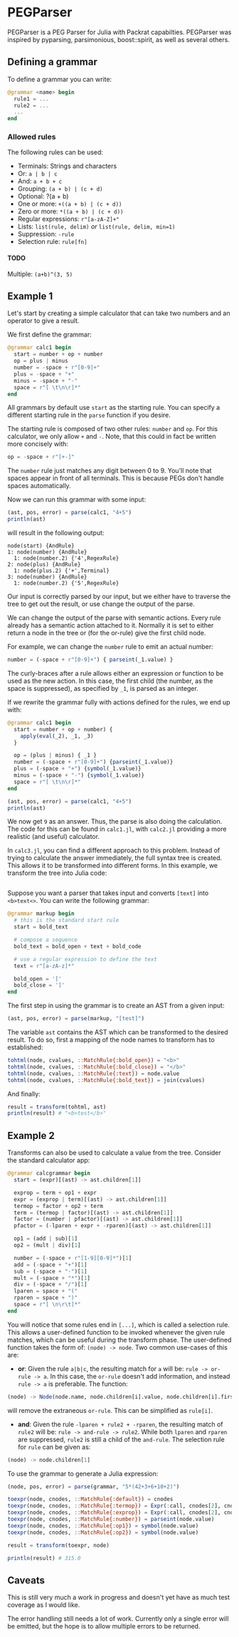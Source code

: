 # PEGParser


PEGParser is a PEG Parser for Julia with Packrat capabilties. PEGParser was inspired by pyparsing, parsimonious, boost::spirit, as well as several others.
## Defining a grammar

To define a grammar you can write:

```julia
@grammar <name> begin
  rule1 = ...
  rule2 = ...
  ...
end
```

### Allowed rules

The following rules can be used:
* Terminals: Strings and characters
* Or: `a | b | c`
* And: `a + b + c`
* Grouping: `(a + b) | (c + d)`
* Optional: ?(a + b)
* One or more: `+((a + b) | (c + d))`
* Zero or more: `*((a + b) | (c + d))`
* Regular expressions: `r"[a-zA-Z]+"`
* Lists: `list(rule, delim)` *or* `list(rule, delim, min=1)`
* Suppression: `-rule`
* Selection rule: `rule[fn]`

#### TODO
Multiple: `(a+b)^(3, 5)`

## Example 1
Let's start by creating a simple calculator that can take two numbers and an operator to give a result.

We first define the grammar:
```julia
@grammar calc1 begin
  start = number + op + number
  op = plus | minus
  number = -space + r"[0-9]+"
  plus = -space + "+"
  minus = -space + "-"
  space = r"[ \t\n\r]*"
end
```

All grammars by default use `start` as the starting rule. You can specify a different starting rule in the `parse` function if you desire.

The starting rule is composed of two other rules: `number` and `op`. For this calculator, we only allow `+` and `-`. Note, that this could in fact be written more concisely with:

```julia
op = -space + r"[+-]"
```

The `number` rule just matches any digit between 0 to 9. You'll note that spaces appear in front of all terminals. This is because PEGs don't handle spaces automatically.

Now we can run this grammar with some input:

```julia
(ast, pos, error) = parse(calc1, "4+5")
println(ast)
```

will result in the following output:

```
node(start) {AndRule}
1: node(number) {AndRule}
  1: node(number.2) {'4',RegexRule}
2: node(plus) {AndRule}
  1: node(plus.2) {'+',Terminal}
3: node(number) {AndRule}
  1: node(number.2) {'5',RegexRule}
```

Our input is correctly parsed by our input, but we either have to traverse the tree to get out the result, or use change the output of the parse.

We can change the output of the parse with semantic actions. Every rule already has a semantic action attached to it. Normally it is set to either return a node in the tree or (for the or-rule) give the first child node.

For example, we can change the `number` rule to emit an actual number:

```julia
number = (-space + r"[0-9]+") { parseint(_1.value) }
```

The curly-braces after a rule allows either an expression or function to be used as the new action. In this case, the first child (the number, as the space is suppressed), as specified by `_1`, is parsed as an integer.

If we rewrite the grammar fully with actions defined for the rules, we end up with:

```julia
@grammar calc1 begin
  start = number + op + number) {
    apply(eval(_2), _1, _3)
  }

  op = (plus | minus) { _1 }
  number = (-space + r"[0-9]+") {parseint(_1.value)}
  plus = (-space + "+") {symbol(_1.value)}
  minus = (-space + "-") {symbol(_1.value)}
  space = r"[ \t\n\r]*"
end

(ast, pos, error) = parse(calc1, "4+5")
println(ast)
```

We now get `9` as an answer. Thus, the parse is also doing the calculation. The code for this can be found in `calc1.jl`, with `calc2.jl` providing a more realistic (and useful) calculator.

In `calc3.jl`, you can find a different approach to this problem. Instead of trying to calculate the answer immediately, the full syntax tree is created. This allows it to be transformed into different forms. In this example, we transform the tree into Julia code:

```julia

```



Suppose you want a parser that takes input and converts `[text]` into `<b>text<>`. You can write the following grammar:

```julia
@grammar markup begin
  # this is the standard start rule
  start = bold_text

  # compose a sequence
  bold_text = bold_open + text + bold_code

  # use a regular expression to define the text
  text = r"[a-zA-z]*"

  bold_open = '['
  bold_close = ']'
end
```

The first step in using the grammar is to create an AST from a given input:

```julia
(ast, pos, error) = parse(markup, "[test]")
```

The variable `ast` contains the AST which can be transformed to the desired result. To do so, first a mapping of the node names to transform has to established:

```julia
tohtml(node, cvalues, ::MatchRule{:bold_open}) = "<b>"
tohtml(node, cvalues, ::MatchRule{:bold_close}) = "</b>"
tohtml(node, cvalues, ::MatchRule{:text}) = node.value
tohtml(node, cvalues, ::MatchRule{:bold_text}) = join(cvalues)

```

And finally:
```julia
result = transform(tohtml, ast)
println(result) # "<b>test</b>"
```

## Example 2
Transforms can also be used to calculate a value from the tree. Consider the standard calculator app:

```julia
@grammar calcgrammar begin
  start = (expr)[(ast) -> ast.children[1]]

  exprop = term + op1 + expr
  expr = (exprop | term)[(ast) -> ast.children[1]]
  termop = factor + op2 + term
  term = (termop | factor)[(ast) -> ast.children[1]]
  factor = (number | pfactor)[(ast) -> ast.children[1]]
  pfactor = (-lparen + expr + -rparen)[(ast) -> ast.children[1]]

  op1 = (add | sub)[1]
  op2 = (mult | div)[1]

  number = (-space + r"[1-9][0-9]*")[1]
  add = (-space + "+")[1]
  sub = (-space + "-")[1]
  mult = (-space + "*")[1]
  div = (-space + "/")[1]
  lparen = space + "("
  rparen = space + ")"
  space = r"[ \n\r\t]*"
end
```

You will notice that some rules end in `[...]`, which is called a selection rule. This allows a user-defined function to be invoked whenever the given rule matches, which can be useful during the transform phase. The user-defined function takes the form of: `(node) -> node`. Two common use-cases of this are:

* **or**: Given the rule `a|b|c`, the resulting match for `a` will be: `rule -> or-rule -> a`. In this case, the `or-rule` doesn't add information, and instead `rule -> a` is preferable. The function:
```julia
(node) -> Node(node.name, node.children[i].value, node.children[i].first, ndoe.children[i].last, node.children[i].children, node.children[i].ruleType)
```
will remove the extraneous `or-rule`. This can be simplified as `rule[i]`.
* **and**: Given the rule `-lparen + rule2 + -rparen`, the resulting match of `rule2` will be: `rule -> and-rule -> rule2`. While both `lparen` and `rparen` are suppressed, `rule2` is still a child of the `and-rule`. The selection rule for `rule` can be given as:
```julia
(node) -> node.children[1]
```


To use the grammar to generate a Julia expression:

```julia
(node, pos, error) = parse(grammar, "5*(42+3+6+10+2)")

toexpr(node, cnodes, ::MatchRule{:default}) = cnodes
toexpr(node, cnodes, ::MatchRule{:termop}) = Expr(:call, cnodes[2], cnodes[1], cnodes[3])
toexpr(node, cnodes, ::MatchRule{:exprop}) = Expr(:call, cnodes[2], cnodes[1], cnodes[3])
toexpr(node, cnodes, ::MatchRule{:number}) = parseint(node.value)
toexpr(node, cnodes, ::MatchRule{:op1}) = symbol(node.value)
toexpr(node, cnodes, ::MatchRule{:op2}) = symbol(node.value)

result = transform(toexpr, node)

println(result) # 315.0
```

## Caveats

This is still very much a work in progress and doesn't yet have as much test coverage as I would like.

The error handling still needs a lot of work. Currently only a single error will be emitted, but the hope is to allow multiple errors to be returned.
